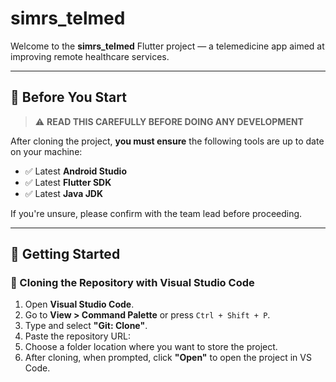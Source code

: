 # simrs_telmed

Welcome to the **simrs_telmed** Flutter project — a telemedicine app aimed at improving remote healthcare services.

---

## 📌 Before You Start

> ⚠️ **READ THIS CAREFULLY BEFORE DOING ANY DEVELOPMENT**

After cloning the project, **you must ensure** the following tools are up to date on your machine:

- ✅ Latest **Android Studio**
- ✅ Latest **Flutter SDK**
- ✅ Latest **Java JDK**

If you're unsure, please confirm with the team lead before proceeding.

---

## 🚀 Getting Started

### 🔄 Cloning the Repository with Visual Studio Code

1. Open **Visual Studio Code**.
2. Go to **View > Command Palette** or press `Ctrl + Shift + P`.
3. Type and select **"Git: Clone"**.
4. Paste the repository URL: <repo-url>
5. Choose a folder location where you want to store the project.
6. After cloning, when prompted, click **"Open"** to open the project in VS Code.